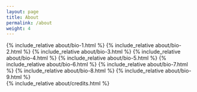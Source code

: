 ```yaml
---
layout: page
title: About
permalink: /about
weight: 4
---
```

<div class="bios">
{% include_relative about/bio-1.html %}
{% include_relative about/bio-2.html %}
{% include_relative about/bio-3.html %}
{% include_relative about/bio-4.html %}
{% include_relative about/bio-5.html %}
{% include_relative about/bio-6.html %}
{% include_relative about/bio-7.html %}
{% include_relative about/bio-8.html %}
{% include_relative about/bio-9.html %}
</div>

<div class="credits">
	{% include_relative about/credits.html %}
</div>
